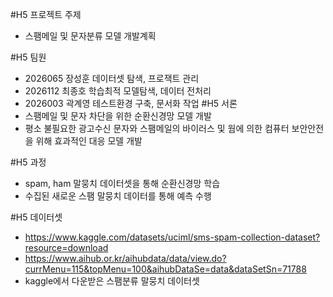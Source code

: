 #H5 프로젝트 주제
 - 스팸메일 및 문자분류 모델 개발계획

#H5 팀원
 - 2026065 장성훈 데이터셋 탐색, 프로잭트 관리
 - 2026112 최종호 학습최적 모델탐색, 데이터 전처리
 - 2026003 곽계영 테스트환경 구축, 문서화 작업
#H5 서론
 - 스팸메일 및 문자 차단을 위한 순환신경망 모델 개발
 - 평소 불필요한 광고수신 문자와 스팸메일의 바이러스 및 웜에 의한 컴퓨터 보안안전을 위해 효과적인 대응 모델 개발

#H5 과정
 - spam, ham 말뭉치 데이터셋을 통해 순환신경망 학습
 - 수집된 새로운 스팸 말뭉치 데이터를 통해 예측 수행

#H5 데이터셋
 - https://www.kaggle.com/datasets/uciml/sms-spam-collection-dataset?resource=download
 - https://www.aihub.or.kr/aihubdata/data/view.do?currMenu=115&topMenu=100&aihubDataSe=data&dataSetSn=71788
 -  kaggle에서 다운받은 스팸분류 말뭉치 데이터셋
 
